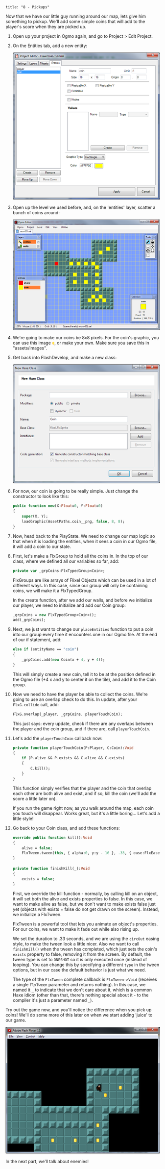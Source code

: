 ```
title: "8 - Pickups"
```

Now that we have our little guy running around our map, lets give him something to pickup. We'll add some simple coins that will add to the player's score when they are picked up.

1. Open up your project in Ogmo again, and go to Project > Edit Project.

2. On the Entities tab, add a new entity:
		
	![](../images/04_tutorials/0014.png)

3. Open up the level we used before, and, on the 'entities' layer, scatter a bunch of coins around:

	![](../images/04_tutorials/0015.png)

4. We're going to make our coins be 8x8 pixels. For the coin's graphic, you can use this image ![](https://raw.githubusercontent.com/HaxeFlixel/flixel-demos/master/Tutorials/TurnBasedRPG/assets/images/coin.png), or make your own. Make sure you save this in "assets/images".

5. Get back into FlashDevelop, and make a new class:

	![](../images/04_tutorials/0016.png)

6. For now, our coin is going to be really simple. Just change the constructor to look like this:

	```haxe
	public function new(X:Float=0, Y:Float=0) 
	{
		super(X, Y);
		loadGraphic(AssetPaths.coin__png, false, 8, 8);
	}
	```

7. Now, head back to the PlayState. We need to change our map logic so that when it is loading the entities, when it sees a coin in our Ogmo file, it will add a coin to our state.

8. First, let's make a FlxGroup to hold all the coins in. In the top of our class, where we defined all our variables so far, add:
	
	```haxe
	private var _grpCoins:FlxTypedGroup<Coin>;
	```
	
	FlxGroups are like arrays of Flixel Objects which can be used in a lot of different ways. In this case, since our group will only be containing coins, we will make it a FlxTypedGroup.

	In the create function, after we add our walls, and before we initialize our player, we need to initialize and add our Coin group:

	```haxe
	_grpCoins = new FlxTypedGroup<Coin>();
	add(_grpCoins);
	```

9. Next, we just want to change our `placeEntities` function to put a coin into our group every time it encounters one in our Ogmo file. At the end of our if statement, add:

	```haxe
	else if (entityName == "coin")
	{
		_grpCoins.add(new Coin(x + 4, y + 4));
	}
	```
	
	This will simply create a new coin, tell it to be at the position defined in the Ogmo file (+4 x and y to center it on the tile), and add it to the Coin group.

10. Now we need to have the player be able to collect the coins. We're going to use an overlap check to do this. In update, after your `FlxG.collide` call, add:

	```haxe
	FlxG.overlap(_player, _grpCoins, playerTouchCoin);
	```

	This just says: every update, check if there are any overlaps between the player and the coin group, and if there are, call `playerTouchCoin`.

11. Let's add the `playerTouchCoin` callback now:

	```haxe
	private function playerTouchCoin(P:Player, C:Coin):Void
	{
		if (P.alive && P.exists && C.alive && C.exists)
		{
			C.kill();
		}
	}
	```

	This function simply verifies that the player and the coin that overlap each other are both alive and exist, and if so, kill the coin (we'll add the score a little later on).

	If you run the game right now, as you walk around the map, each coin you touch will disappear. Works great, but it's a little boring… Let's add a little style!

12. Go back to your Coin class, and add these functions:

	```haxe
	override public function kill():Void
	{
		alive = false;
		FlxTween.tween(this, { alpha:0, y:y - 16 }, .33, { ease:FlxEase.circOut, complete:finishKill } );
	}
	
	private function finishKill(_):Void
	{
		exists = false;
	}
	```

	First, we override the kill function - normally, by calling kill on an object, it will set both the alive and exists properties to false. In this case, we want to make alive as false, but we don't want to make exists false just yet (objects with exists = false do not get drawn on the screen). Instead, we initialize a FlxTween.

	FlxTween is a powerful tool that lets you animate an object's properties. For our coins, we want to make it fade out while also rising up.

	We set the duration to .33 seconds, and we are using the `circOut` easing style, to make the tween look a little nicer. Also we want to call `finishKill()` when the tween has completed, which just sets the coin's `exists` property to false, removing it from the screen. By default, the tween type is set to `ONESHOT` so it is only executed once (instead of looping). You can change this by specifying a different `type` in the tween options, but in our case the default behavior is just what we need. 
	
	The type of the `FlxTween` complete callback is `FlxTween->Void` (receives a single `FlxTween` parameter and returns nothing). In this case, we named it `_` to indicate that we don't care about it, which is a common Haxe idiom (other than that, there's nothing special about it - to the compiler it's just a parameter named `_`).

Try out the game now, and you'll notice the difference when you pick up coins! We'll do some more of this later on when we start adding 'juice' to our game.

![](../images/04_tutorials/0016b.png)

In the next part, we'll talk about enemies!
